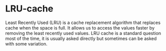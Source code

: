 # LRU-cache

Least Recently Used (LRU) is a cache replacement algorithm that replaces cache when the space is full. It allows us to access the values faster by removing the least recently used values. LRU cache is a standard question most of the time, it is usually asked directly but sometimes can be asked with some variation.
